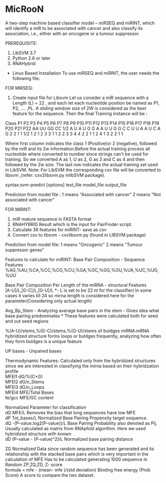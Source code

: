 MicRooN
=======

A two-step machine based classifier model – miRSEQ and miRINT, which will identify a miR to be associated with cancer and also classify its association, i.e., either with an oncogene or a tumour suppressor.


PREREQUISITE:
1. LibSVM 3.7
2. Python 2.6 or later
3. RNAHybrid


* Linux Based Installation
To use miRSEQ and miRINT, the user needs the following file:


FOR MIRSEQ:
1. Create input file for Libsvm
Let us consider a miR sequence with a Length (L) = 22 , and each let each nucleotide position be named as P1, P2, .... ,PL.  A sliding window size of 2W is considered as the best feature for the sequence. Then the final Training instance will be :

Class   P1  P2  P3  P4  P5  P6  P7  P8  P9  P10 P11 P12 P13 P14 P15 P16 P17 P18 P19 P20 P21 P22 AA  UU  GG  CC
1/2     A   U   A   U   G   G   A   A   U   U   G   G   C   C   U   U   A   A   U   C   A   G   2   2   1   1
1/2     1   2   1   2   3   3   1   1   2   2   3   3   4   4   2   2   1   1   2   4   1   3   2   2   1   1

Where first column indicates the class 1 (Positive)or 2 (negative), followed by the miR and its 2w information.Before the actual training process all nucleotide where converted to number since strings can't be used for training. So we converted A as 1, U as 2, G as 3 and C as 4 and then followed by the 2w size. The last row indicates the actual training set used in LibSVM. Note: For LibSVM the corresponding csv file will be converted to libsvm ,(refer: csv2libsvm.py inlibSVM package). 

syntax:svm-predict [options] test_file model_file output_file

Prediction from model file :    1 means "Associated with cancer"
                                2 means "Not associated with cancer"

FOR MIRINT:

1. miR mature sequence in FASTA format
2. RNAHYBRID Result which is the input for PairFinder script.
3. Calculate 36 features for miRINT- save as csv
4. Convert csv to libsvm - csvlibsvm.py (found in LIBSVM package)

Prediction from model file:     1 means "Oncogenic"
                                2 means "Tumour suppressor genes"
                                
Features to calculate for miRINT:
Base Pair Composition - Sequence Features													
%AG,%AU,%CA,%CC,%CG,%CU,%GA,%GC,%GG,%GU,%UA,%UC,%UG,%UU

Base Pair Composition Per Length of the miRNA - structural Features			
|A-U|/L,|G-C|/L,|G-U|/L	
*- L is set to be 22 nt for  the classifier( In some cases it varies till 24 so mirna length is considered here for the parameter(Considering only actual length)		

Avg_Bp_Stem - Analyzing average base pairs in the stem - Gives idea what base pairing predominates		* These features were calculated both for seed and out seed regions	

%(A-U)/stems,%(G-C)/stems,%(G-U)/stems
of buldges miRNA:mRNA hybridized structure forms loops or buldges frequently, analyzing how often they form buldges is a unique feature		

UP bases - Unpaired bases

Thermodynamic Features: Calculated only from the hybridized structures since we are interested in classifying the mirna based on their hybridzation profile			
MFEI1	dG/%(C+G)		
MFEI2	dG/n_Stems		
MFEI3	dG/n_Loops		
MFEI4	MFE/Total Bases		
fe/gcc	MFE/GC content		

Normalized Parameter for classification		
dG	MFE/L	Removes the bias that long sequences have low MFE	
dP	Tot_bases/L	Normalized Base Pairing Propensity  target sequence.	
dQ	-(P-value.log2(P-value))/L	Base Pairing Probability also denoted as Pij. Usually calculated as matrix from RNApfold algorithm. Here we used hybridized structure with known	
dD	(P-value - (P-value)^2)/L	Normalized base pairing distance	

ZG	Normalized Data since random sequence has been generated and its relationship with the stacked base pairs which is very important in the calculation of MFE	Has to be calculated generating 1000 sequence in Random	
ZP,ZQ,ZD,
Z- score	
formula = mfe - (mean- mfe )/(std deviation)	Binding free energy (Prob Score)	A score to compare the two dataset.
